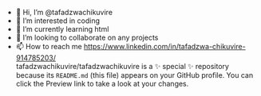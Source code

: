 - 👋 Hi, I’m @tafadzwachikuvire
- 👀 I’m interested in coding
- 🌱 I’m currently learning html
- 💞️ I’m looking to collaborate on any projects
- 📫 How to reach me https://www.linkedin.com/in/tafadzwa-chikuvire-914785203/
<br>tafadzwachikuvire/tafadzwachikuvire is a ✨ special ✨ repository because its `README.md` (this file) appears on your GitHub profile.
You can click the Preview link to take a look at your changes.</br>
